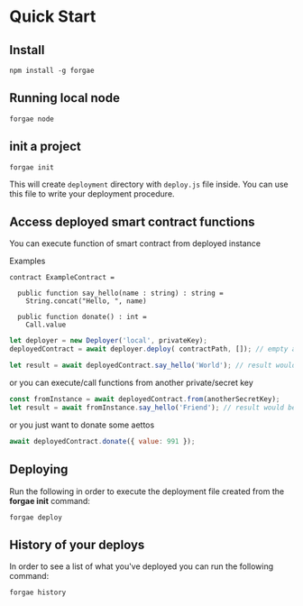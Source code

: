 # Quick Start

## Install 
```
npm install -g forgae
```

## Running local node 

```
forgae node
```

## init a project
```
forgae init
```

This will create `deployment` directory with `deploy.js` file inside. You can use this file to write your deployment procedure.

## Access deployed smart contract functions
You can execute function of smart contract from deployed instance

Examples
```
contract ExampleContract =

  public function say_hello(name : string) : string = 
    String.concat("Hello, ", name)

  public function donate() : int =
    Call.value
```

```javascript
let deployer = new Deployer('local', privateKey);
deployedContract = await deployer.deploy( contractPath, []); // empty array for init params

let result = await deployedContract.say_hello('World'); // result would be: "Hello, World"
```

or you can execute/call functions from another private/secret key
```javascript
const fromInstance = await deployedContract.from(anotherSecretKey);
let result = await fromInstance.say_hello('Friend'); // result would be: "Hello, Friend"
```

or you just want to donate some aettos
```javascript
await deployedContract.donate({ value: 991 });
```

## Deploying

Run the following in order to execute the deployment file created from the **forgae init** command:

```text
forgae deploy
```


## History of your deploys

In order to see a list of what you've deployed you can run the following command:

```text
forgae history
```